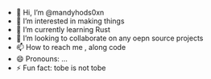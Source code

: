 - 👋 Hi, I’m @mandyhods0xn
- 👀 I’m interested in making things  
- 🌱 I’m currently learning Rust
- 💞️ I’m looking to collaborate on any oepn source projects
- 📫 How to reach me , along code
- 😄 Pronouns: ...
- ⚡ Fun fact: tobe is not tobe

<!---
mandyhods0xn/mandyhods0xn is a ✨ special ✨ repository because its `README.md` (this file) appears on your GitHub profile.
You can click the Preview link to take a look at your changes.
--->
